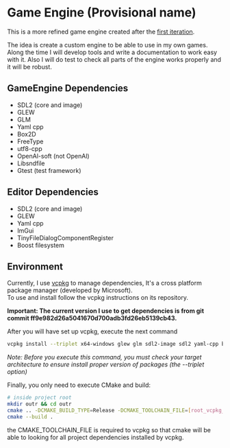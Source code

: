 # Game Engine (Provisional name)

This is a more refined game engine created after the [first iteration](https://github.com/Croer01/tic-tac-toe).

The idea is create a custom engine to be able to use in my own games.  
Along the time I will develop tools and write a documentation to work easy with it.
Also I will do test to check all parts of the engine works properly and it will be robust.

## GameEngine Dependencies
 - SDL2 (core and image)
 - GLEW
 - GLM
 - Yaml cpp
 - Box2D
 - FreeType
 - utf8-cpp 
 - OpenAl-soft (not OpenAl)
 - Libsndfile
 - Gtest (test framework)
 
## Editor Dependencies
 - SDL2 (core and image)
 - GLEW
 - Yaml cpp
 - ImGui
 - TinyFileDialogComponentRegister
 - Boost filesystem
 
 ## Environment
 Currently, I use [vcpkg](https://github.com/Microsoft/vcpkg) to manage dependencies, It's a cross platform package manager (developed by Microsoft).  
 To use and install follow the vcpkg instructions on its repository.
 
 __Important: The current version I use to get dependencies is from git commit ff9e982d26a5041670d700adb3fd26eb5139cb43.__
 
 After you will have set up vcpkg, execute the next command 
 
 ~~~ bash
 vcpkg install --triplet x64-windows glew glm sdl2-image sdl2 yaml-cpp box2d freetype openal-soft libsndfile gtest utfcpp imgui tinyfiledialogs boost-filesystem
 ~~~
 
 _Note: Before you execute this command, you must check your target architecture to ensure install proper version of packages (the --triplet option)_
 
 Finally, you only need to execute CMake and build:
 
 ~~~ bash
 # inside project root
 mkdir outr && cd outr
 cmake .. -DCMAKE_BUILD_TYPE=Release -DCMAKE_TOOLCHAIN_FILE=[root_vcpkg_directory]/scripts/buildsystems/vcpkg.cmake
 cmake --build .
 ~~~
 
 the CMAKE_TOOLCHAIN_FILE is required to vcpkg so that cmake will be able to looking for all project dependencies installed by vcpkg.
